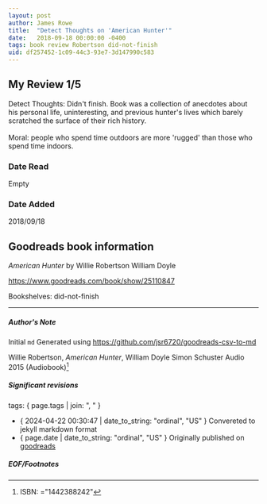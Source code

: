 ```yaml
---
layout: post
author: James Rowe
title:  "Detect Thoughts on 'American Hunter'"
date:   2018-09-18 00:00:00 -0400
tags: book review Robertson did-not-finish
uid: df257452-1c09-44c3-93e7-3d147990c583
---
```


<!-- highly dependent on how you personally use jekyll templates, and how you want this to show up -->

## My Review 1/5

Detect Thoughts: Didn't finish. Book was a collection of anecdotes about his personal life, uninteresting, and previous hunter's lives which barely scratched the surface of their rich history.<br/><br/>Moral: people who spend time outdoors are more 'rugged' than those who spend time indoors.

### Date Read
Empty

### Date Added
2018/09/18

## Goodreads book information

*American Hunter* by Willie Robertson
William  Doyle

https://www.goodreads.com/book/show/25110847

Bookshelves: did-not-finish

---

##### Author's Note

Initial `md` Generated using https://github.com/jsr6720/goodreads-csv-to-md

Willie Robertson, *American Hunter*, William  Doyle Simon  Schuster Audio 2015 (Audiobook)[^1]

##### Significant revisions

tags: { page.tags | join: ", " } <!-- todo move this somewhere -->

- { 2024-04-22 00:30:47 | date_to_string: "ordinal", "US" } Convereted to jekyll markdown format 
- { page.date | date_to_string: "ordinal", "US" } Originally published on [goodreads](https://www.goodreads.com)

##### EOF/Footnotes

[^1]: ISBN: ="1442388242"